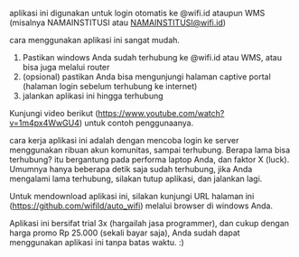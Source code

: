 aplikasi ini digunakan untuk login otomatis ke @wifi.id ataupun WMS (misalnya NAMAINSTITUSI atau NAMAINSTITUSI@wifi.id)

cara menggunakan aplikasi ini sangat mudah.

1. Pastikan windows Anda sudah terhubung ke @wifi.id atau WMS, atau bisa juga melalui router
2. (opsional) pastikan Anda bisa mengunjungi halaman captive portal (halaman login sebelum terhubung ke internet)
3. jalankan aplikasi ini hingga terhubung

Kunjungi video berikut (https://www.youtube.com/watch?v=1m4px4WwGU4) untuk contoh penggunaanya.

cara kerja aplikasi ini adalah dengan mencoba login ke server menggunakan ribuan akun komunitas, sampai terhubung. Berapa lama bisa terhubung? itu bergantung pada performa laptop Anda, dan faktor X (luck). Umumnya hanya beberapa detik saja sudah terhubung, jika Anda mengalami lama terhubung, silakan tutup aplikasi, dan jalankan lagi.

Untuk mendownload aplikasi ini, silakan kunjungi URL halaman ini (https://github.com/wifiId/auto_wifi) melalui browser di windows Anda.

Aplikasi ini bersifat trial 3x (hargailah jasa programmer), dan cukup dengan harga promo Rp 25.000 (sekali bayar saja), Anda sudah dapat menggunakan aplikasi ini tanpa batas waktu. :)